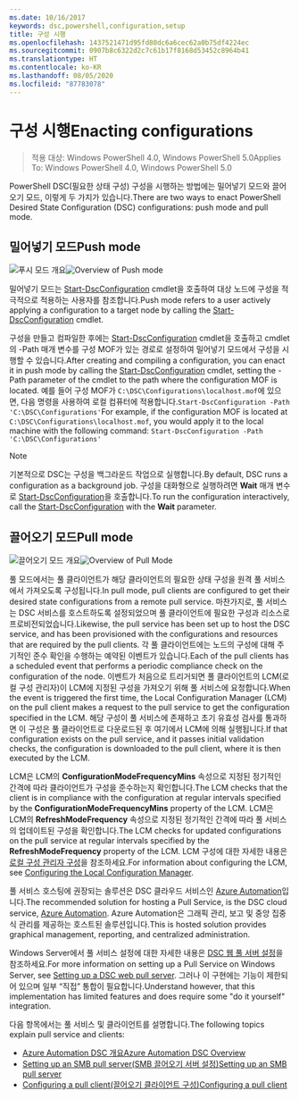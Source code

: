 ```yaml
---
ms.date: 10/16/2017
keywords: dsc,powershell,configuration,setup
title: 구성 시행
ms.openlocfilehash: 1437521471d95fd80dc6a6cec62a0b75df4224ec
ms.sourcegitcommit: 0907b8c6322d2c7c61b17f8168d53452c8964b41
ms.translationtype: HT
ms.contentlocale: ko-KR
ms.lasthandoff: 08/05/2020
ms.locfileid: "87783078"
---
```

# <a name="enacting-configurations"></a><span data-ttu-id="8e360-103">구성 시행</span><span class="sxs-lookup"><span data-stu-id="8e360-103">Enacting configurations</span></span>

> <span data-ttu-id="8e360-104">적용 대상: Windows PowerShell 4.0, Windows PowerShell 5.0</span><span class="sxs-lookup"><span data-stu-id="8e360-104">Applies To: Windows PowerShell 4.0, Windows PowerShell 5.0</span></span>

<span data-ttu-id="8e360-105">PowerShell DSC(필요한 상태 구성) 구성을 시행하는 방법에는 밀어넣기 모드와 끌어오기 모드, 이렇게 두 가지가 있습니다.</span><span class="sxs-lookup"><span data-stu-id="8e360-105">There are two ways to enact PowerShell Desired State Configuration (DSC) configurations: push mode and pull mode.</span></span>

## <a name="push-mode"></a><span data-ttu-id="8e360-106">밀어넣기 모드</span><span class="sxs-lookup"><span data-stu-id="8e360-106">Push mode</span></span>

<span data-ttu-id="8e360-107">![푸시 모드 개요](media/enactingConfigurations/pushModel.png "밀어넣기 모드 작동 방식")</span><span class="sxs-lookup"><span data-stu-id="8e360-107">![Overview of Push mode](media/enactingConfigurations/pushModel.png "How push mode works")</span></span>

<span data-ttu-id="8e360-108">밀어넣기 모드는 [Start-DscConfiguration](/powershell/module/psdesiredstateconfiguration/start-dscconfiguration) cmdlet을 호출하여 대상 노드에 구성을 적극적으로 적용하는 사용자를 참조합니다.</span><span class="sxs-lookup"><span data-stu-id="8e360-108">Push mode refers to a user actively applying a configuration to a target node by calling the [Start-DscConfiguration](/powershell/module/psdesiredstateconfiguration/start-dscconfiguration) cmdlet.</span></span>

<span data-ttu-id="8e360-109">구성을 만들고 컴파일한 후에는 [Start-DscConfiguration](/powershell/module/psdesiredstateconfiguration/start-dscconfiguration) cmdlet을 호출하고 cmdlet의 -Path 매개 변수를 구성 MOF가 있는 경로로 설정하여 밀어넣기 모드에서 구성을 시행할 수 있습니다.</span><span class="sxs-lookup"><span data-stu-id="8e360-109">After creating and compiling a configuration, you can enact it in push mode by calling the [Start-DscConfiguration](/powershell/module/psdesiredstateconfiguration/start-dscconfiguration) cmdlet, setting the -Path parameter of the cmdlet to the path where the configuration MOF is located.</span></span> <span data-ttu-id="8e360-110">예를 들어 구성 MOF가 `C:\DSC\Configurations\localhost.mof`에 있으면, 다음 명령을 사용하여 로컬 컴퓨터에 적용합니다.`Start-DscConfiguration -Path 'C:\DSC\Configurations'`</span><span class="sxs-lookup"><span data-stu-id="8e360-110">For example, if the configuration MOF is located at `C:\DSC\Configurations\localhost.mof`, you would apply it to the local machine with the following command: `Start-DscConfiguration -Path 'C:\DSC\Configurations'`</span></span>

> [!NOTE]
> <span data-ttu-id="8e360-111">기본적으로 DSC는 구성을 백그라운드 작업으로 실행합니다.</span><span class="sxs-lookup"><span data-stu-id="8e360-111">By default, DSC runs a configuration as a background job.</span></span> <span data-ttu-id="8e360-112">구성을 대화형으로 실행하려면 **Wait** 매개 변수로 [Start-DscConfiguration](/powershell/module/psdesiredstateconfiguration/start-dscconfiguration)을 호출합니다.</span><span class="sxs-lookup"><span data-stu-id="8e360-112">To run the configuration interactively, call the [Start-DscConfiguration](/powershell/module/psdesiredstateconfiguration/start-dscconfiguration) with the **Wait** parameter.</span></span>

## <a name="pull-mode"></a><span data-ttu-id="8e360-113">끌어오기 모드</span><span class="sxs-lookup"><span data-stu-id="8e360-113">Pull mode</span></span>

<span data-ttu-id="8e360-114">![끌어오기 모드 개요](media/enactingConfigurations/pullModel.png "끌어오기 모드 작동 방식")</span><span class="sxs-lookup"><span data-stu-id="8e360-114">![Overview of Pull Mode](media/enactingConfigurations/pullModel.png "How pull mode works")</span></span>

<span data-ttu-id="8e360-115">풀 모드에서는 풀 클라이언트가 해당 클라이언트의 필요한 상태 구성을 원격 풀 서비스에서 가져오도록 구성됩니다.</span><span class="sxs-lookup"><span data-stu-id="8e360-115">In pull mode, pull clients are configured to get their desired state configurations from a remote pull service.</span></span> <span data-ttu-id="8e360-116">마찬가지로, 풀 서비스는 DSC 서비스를 호스트하도록 설정되었으며 풀 클라이언트에 필요한 구성과 리소스로 프로비전되었습니다.</span><span class="sxs-lookup"><span data-stu-id="8e360-116">Likewise, the pull service has been set up to host the DSC service, and has been provisioned with the configurations and resources that are required by the pull clients.</span></span> <span data-ttu-id="8e360-117">각 풀 클라이언트에는 노드의 구성에 대해 주기적인 준수 확인을 수행하는 예약된 이벤트가 있습니다.</span><span class="sxs-lookup"><span data-stu-id="8e360-117">Each of the pull clients has a scheduled event that performs a periodic compliance check on the configuration of the node.</span></span> <span data-ttu-id="8e360-118">이벤트가 처음으로 트리거되면 풀 클라이언트의 LCM(로컬 구성 관리자)이 LCM에 지정된 구성을 가져오기 위해 풀 서비스에 요청합니다.</span><span class="sxs-lookup"><span data-stu-id="8e360-118">When the event is triggered the first time, the Local Configuration Manager (LCM) on the pull client makes a request to the pull service to get the configuration specified in the LCM.</span></span> <span data-ttu-id="8e360-119">해당 구성이 풀 서비스에 존재하고 초기 유효성 검사를 통과하면 이 구성은 풀 클라이언트로 다운로드된 후 여기에서 LCM에 의해 실행됩니다.</span><span class="sxs-lookup"><span data-stu-id="8e360-119">If that configuration exists on the pull service, and it passes initial validation checks, the configuration is downloaded to the pull client, where it is then executed by the LCM.</span></span>

<span data-ttu-id="8e360-120">LCM은 LCM의 **ConfigurationModeFrequencyMins** 속성으로 지정된 정기적인 간격에 따라 클라이언트가 구성을 준수하는지 확인합니다.</span><span class="sxs-lookup"><span data-stu-id="8e360-120">The LCM checks that the client is in compliance with the configuration at regular intervals specified by the **ConfigurationModeFrequencyMins** property of the LCM.</span></span> <span data-ttu-id="8e360-121">LCM은 LCM의 **RefreshModeFrequency** 속성으로 지정된 정기적인 간격에 따라 풀 서비스의 업데이트된 구성을 확인합니다.</span><span class="sxs-lookup"><span data-stu-id="8e360-121">The LCM checks for updated configurations on the pull service at regular intervals specified by the **RefreshModeFrequency** property of the LCM.</span></span> <span data-ttu-id="8e360-122">LCM 구성에 대한 자세한 내용은 [로컬 구성 관리자 구성](../managing-nodes/metaConfig.md)을 참조하세요.</span><span class="sxs-lookup"><span data-stu-id="8e360-122">For information about configuring the LCM, see [Configuring the Local Configuration Manager](../managing-nodes/metaConfig.md).</span></span>

<span data-ttu-id="8e360-123">풀 서비스 호스팅에 권장되는 솔루션은 DSC 클라우드 서비스인 [Azure Automation](https://azure.microsoft.com/services/automation/)입니다.</span><span class="sxs-lookup"><span data-stu-id="8e360-123">The recommended solution for hosting a Pull Service, is the DSC cloud service, [Azure Automation](https://azure.microsoft.com/services/automation/).</span></span> <span data-ttu-id="8e360-124">Azure Automation은 그래픽 관리, 보고 및 중앙 집중식 관리를 제공하는 호스트된 솔루션입니다.</span><span class="sxs-lookup"><span data-stu-id="8e360-124">This is hosted solution provides graphical management, reporting, and centralized administration.</span></span>

<span data-ttu-id="8e360-125">Windows Server에서 풀 서비스 설정에 대한 자세한 내용은 [DSC 웹 풀 서버 설정](pullServer.md)을 참조하세요.</span><span class="sxs-lookup"><span data-stu-id="8e360-125">For more information on setting up a Pull Service on Windows Server, see [Setting up a DSC web pull server](pullServer.md).</span></span> <span data-ttu-id="8e360-126">그러나 이 구현에는 기능이 제한되어 있으며 일부 “직접” 통합이 필요합니다.</span><span class="sxs-lookup"><span data-stu-id="8e360-126">Understand however, that this implementation has limited features and does require some "do it yourself" integration.</span></span>

<span data-ttu-id="8e360-127">다음 항목에서는 풀 서비스 및 클라이언트를 설명합니다.</span><span class="sxs-lookup"><span data-stu-id="8e360-127">The following topics explain pull service and clients:</span></span>

- [<span data-ttu-id="8e360-128">Azure Automation DSC 개요</span><span class="sxs-lookup"><span data-stu-id="8e360-128">Azure Automation DSC Overview</span></span>](/azure/automation/automation-dsc-overview)
- [<span data-ttu-id="8e360-129">Setting up an SMB pull server(SMB 끌어오기 서버 설정)</span><span class="sxs-lookup"><span data-stu-id="8e360-129">Setting up an SMB pull server</span></span>](pullServerSMB.md)
- [<span data-ttu-id="8e360-130">Configuring a pull client(끌어오기 클라이언트 구성)</span><span class="sxs-lookup"><span data-stu-id="8e360-130">Configuring a pull client</span></span>](pullClientConfigID.md)
